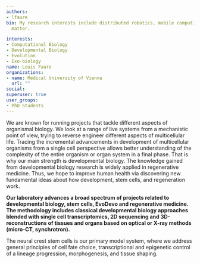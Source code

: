 ```yaml
---
authors:
- lfaure
bio: My research interests include distributed robotics, mobile computing and programmable
  matter.

interests:
- Computational Biology
- Developmental Biology
- Evolution
- Exo-biology
name: Louis Faure
organizations:
- name: Medical University of Vienna
  url: ""
social:
superuser: true
user_groups:
- PhD Students
---
```


We are known for running projects that tackle different aspects of organismal biology. We look at a range of live systems from a mechanistic point of view, trying to reverse engineer different aspects of multicellular life. Tracing the incremental advancements in development of multicellular organisms from a single cell perspective allows better understanding of the complexity of the entire organism or organ system in a final phase. That is why our main strength is developmental biology. The knowledge gained from developmental biology research is widely applied in regenerative medicine. Thus, we hope to improve human health via discovering new fundamental ideas about how development, stem cells, and regeneration work.


**Our laboratory advances a broad spectrum of projects related to developmental biology, stem cells, EvoDevo and regenerative medicine. The methodology includes classical developmental biology approaches blended with single cell transcriptomics, 2D sequencing and 3D-reconstructions of tissues and organs based on optical or X-ray methods (micro-CT, synchrotron).**


The neural crest stem cells is our primary model system, where we address general principles of cell fate choice, transcriptional and epigenetic control of a lineage progression, morphogenesis, and tissue shaping.
